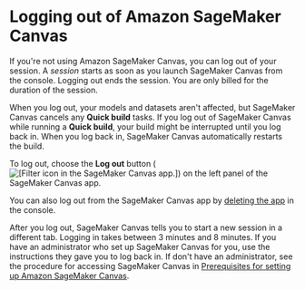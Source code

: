 # Logging out of Amazon SageMaker Canvas<a name="canvas-log-out"></a>

If you're not using Amazon SageMaker Canvas, you can log out of your session\. A *session* starts as soon as you launch SageMaker Canvas from the console\. Logging out ends the session\. You are only billed for the duration of the session\.

When you log out, your models and datasets aren't affected, but SageMaker Canvas cancels any **Quick build** tasks\. If you log out of SageMaker Canvas while running a **Quick build**, your build might be interrupted until you log back in\. When you log back in, SageMaker Canvas automatically restarts the build\.

To log out, choose the **Log out** button \(![\[Filter icon in the SageMaker Canvas app.\]](http://docs.aws.amazon.com/sagemaker/latest/dg/images/studio/canvas/logout-icon.png)\) on the left panel of the SageMaker Canvas app\.

You can also log out from the SageMaker Canvas app by [deleting the app](canvas-manage-apps.md#canvas-manage-apps-delete) in the console\.

After you log out, SageMaker Canvas tells you to start a new session in a different tab\. Logging in takes between 3 minutes and 8 minutes\. If you have an administrator who set up SageMaker Canvas for you, use the instructions they gave you to log back in\. If don't have an administrator, see the procedure for accessing SageMaker Canvas in [Prerequisites for setting up Amazon SageMaker Canvas](canvas-getting-started.md#canvas-prerequisites)\.